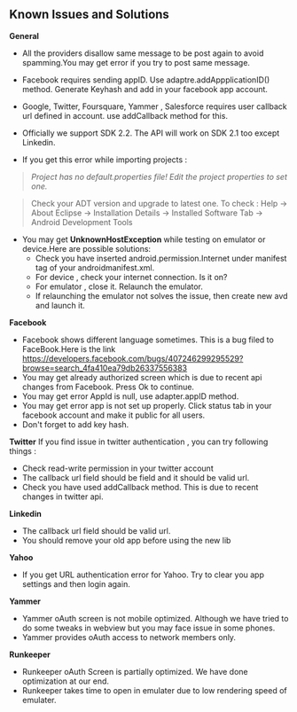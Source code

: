 ## Known Issues and Solutions ##

**General**
  * All the providers disallow same message to be post again to avoid spamming.You may get error if you try to post same message.
  * Facebook requires sending appID. Use adaptre.addAppplicationID() method. Generate Keyhash and add in your facebook app account.
  * Google, Twitter, Foursquare, Yammer , Salesforce requires user callback url defined in account. use addCallback method for this.

  * Officially we support SDK 2.2. The API will work on SDK 2.1 too except Linkedin.

  * If you get this error while importing projects :

> _Project has no default.properties file! Edit the project properties to set one._

> Check your ADT version and upgrade to latest one.
> To check :
> Help -> About Eclipse -> Installation Details -> Installed Software Tab -> Android Development Tools

  * You may get **UnknownHostException** while testing on emulator or device.Here are possible solutions:
    * Check you have inserted android.permission.Internet under manifest tag of your androidmanifest.xml.
    * For device , check your internet connection. Is it on?
    * For emulator , close it. Relaunch the emulator.
    * If relaunching the emulator not solves the issue, then create new      avd and launch it.


**Facebook**
  * Facebook shows different language sometimes. This is a bug filed to FaceBook.Here is the link https://developers.facebook.com/bugs/407246299295529?browse=search_4fa410ea79db26337556383
  * You may get already authorized screen which is due to recent api changes from Facebook. Press Ok to continue.
  * You may get error AppId is null, use adapter.appID method.
  * You may get error app is not set up properly.  Click status tab in your facebook account and make it public for all users.
  * Don't forget to add key hash.

**Twitter**
If you find issue in twitter authentication , you can try following things :

  * Check read-write permission in your twitter account
  * The callback url field should be field and it should be valid url.
  * Check you have used addCallback method. This is due to recent changes in twitter api.

**Linkedin**
  * The callback url field should be valid url.
  * You should remove your old app before using the new lib

**Yahoo**
  * If you get URL authentication error for Yahoo. Try to clear you app settings and then login again.

**Yammer**

  * Yammer oAuth screen is not mobile optimized. Although we have tried to do some tweaks in webview but you may face issue in some phones.
  * Yammer provides oAuth access to network members only.

**Runkeeper**
  * Runkeeper oAuth Screen is partially optimized. We have done optimization at our end.
  * Runkeeper takes time to open in emulater due to low rendering speed of emulater.